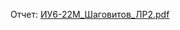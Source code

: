 Отчет:
[ИУ6-22М_Шаговитов_ЛР2.pdf](https://github.com/ShagMichail/PLfWwBD/files/14400950/6-22._._.2.pdf)
